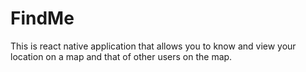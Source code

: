 # FindMe
This is react native application that allows you to know and view your location on a map and that of other users on the map.
